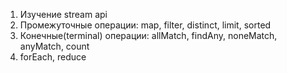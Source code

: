 1. Изучение stream api
2. Промежуточные операции: map, filter, distinct, limit, sorted
3. Конечные(terminal) операции: allMatch, findAny, noneMatch, anyMatch, count
4. forEach, reduce

